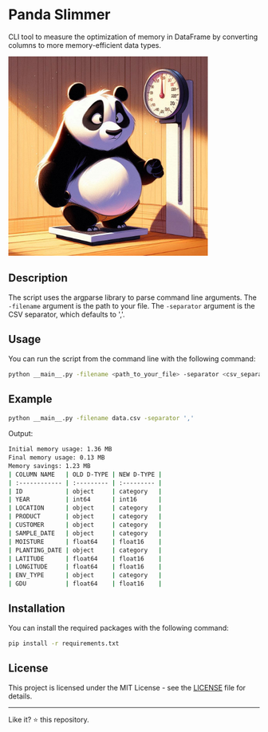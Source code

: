 # Panda Slimmer
CLI tool to measure the optimization of memory in DataFrame by converting columns to more memory-efficient data types.

<img src="imgs/panda-slimmer-cover.jfif" alt="Panda Slimmer" width="400px"/>

## Description

The script uses the argparse library to parse command line arguments. The `-filename` argument is the path to your file. The `-separator` argument is the CSV separator, which defaults to ','.

## Usage

You can run the script from the command line with the following command:

```bash
python __main__.py -filename <path_to_your_file> -separator <csv_separator>
```

## Example

```bash
python __main__.py -filename data.csv -separator ','
```

Output:

```bash
Initial memory usage: 1.36 MB
Final memory usage: 0.13 MB
Memory savings: 1.23 MB
| COLUMN NAME   | OLD D-TYPE | NEW D-TYPE |
| :------------ | :--------- | :--------- |
| ID            | object     | category   |
| YEAR          | int64      | int16      |
| LOCATION      | object     | category   |
| PRODUCT       | object     | category   |
| CUSTOMER      | object     | category   |
| SAMPLE_DATE   | object     | category   |
| MOISTURE      | float64    | float16    |
| PLANTING_DATE | object     | category   |
| LATITUDE      | float64    | float16    |
| LONGITUDE     | float64    | float16    |
| ENV_TYPE      | object     | category   |
| GDU           | float64    | float16    |
```

## Installation

You can install the required packages with the following command:

```bash
pip install -r requirements.txt
```

## License

This project is licensed under the MIT License - see the [LICENSE](LICENSE) file for details.

---

Like it? :star: this repository.